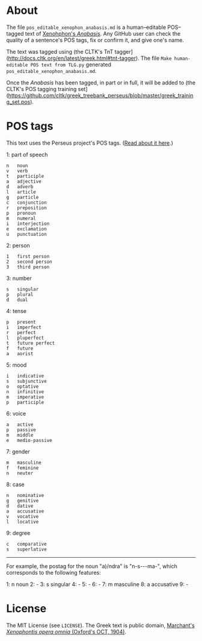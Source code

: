 # About
The file `pos_editable_xenophon_anabasis.md` is a human–editable POS–tagged text of [Xenohphon's *Anabasis*](https://en.wikipedia.org/wiki/Anabasis_%28Xenophon%29). Any GitHub user can check the quality of a sentence's POS tags, fix or confirm it, and give one's name.

The text was tagged using (the CLTK's TnT tagger](http://docs.cltk.org/en/latest/greek.html#tnt-tagger). The file `Make human-editable POS text from TLG.py` generated `pos_editable_xenophon_anabasis.md`.

Once the *Anabasis* has been tagged, in part or in full, it will be added to (the CLTK's POS tagging training set](https://github.com/cltk/greek_treebank_perseus/blob/master/greek_training_set.pos).


# POS tags
This text uses the Perseus project's POS tags. ([Read about it here](http://nlp.perseus.tufts.edu/syntax/treebank/greek.html).)

1: 	part of speech

	n	noun
	v	verb
	t	participle
	a	adjective
	d	adverb
	l	article
	g	particle
	c	conjunction
	r	preposition
	p	pronoun
	m	numeral
	i	interjection
	e	exclamation
	u	punctuation

2: 	person

	1	first person
	2	second person
	3	third person

3: 	number

	s	singular
	p	plural
	d	dual

4: 	tense

	p	present
	i	imperfect
	r	perfect
	l	pluperfect
	t	future perfect
	f	future
	a	aorist

5: 	mood

	i	indicative
	s	subjunctive
	o	optative
	n	infinitive
	m	imperative
	p	participle

6: 	voice

	a	active
	p	passive
	m	middle
	e	medio-passive

7:	gender

	m	masculine
	f	feminine
	n	neuter

8: 	case

	n	nominative
	g	genitive
	d	dative
	a	accusative
	v	vocative
	l	locative

9: 	degree

	c	comparative
	s	superlative

---

For example, the postag for the noun "a)/ndra" is "n-s---ma-", 
which corresponds to the following features:

1: n	noun
2: -
3: s	singular
4: -
5: -
6: -
7: m	masculine
8: a	accusative
9: -


# License
The MIT License (see `LICENSE`). The Greek text is public domain, [Marchant's *Xenophontis opera omnia* (Oxford's OCT, 1904)](http://books.google.com/books?id=4rQ4AQAAMAAJ&printsec=frontcover&dq=Xenophontis+opera+omnia+marchant&hl=en&sa=X&ei=i4NdVK28J4X1iQL13IHADg&ved=0CB0Q6AEwAA#v=onepage&q=Xenophontis%20opera%20omnia%20marchant&f=false).